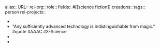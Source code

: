 alias::
URL::
rel-org::
role::
fields:: #[[science fiction]]
creations::
tags:: person
rel-projects::


-
- "Any sufficiently advanced technology is indistinguishable from magic.” #quote #AAAC #X-Science
-
-

